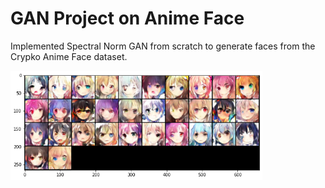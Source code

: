 # GAN Project on Anime Face

Implemented Spectral Norm GAN from scratch to generate faces from the Crypko Anime Face dataset.

<img src="demo.png" width="80%">
